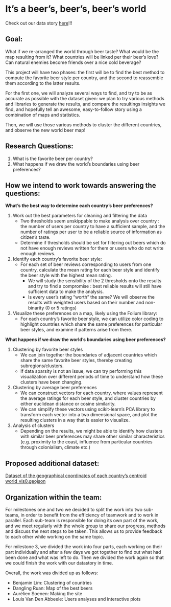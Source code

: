 # It’s a beer’s, beer’s, beer’s world
Check out our data story [here](https://aureliensoenen.github.io/ADA_RateBeer.github.io/)!!!

## Goal:
What if we re-arranged the world through beer taste? What would be the map resulting from it? What countries will be linked per their beer’s love? Can natural enemies become friends over a nice cold beverage?

This project will have two phases: the first will be to find the best method to compute the favorite beer style per country, and the second to reassemble them according to the latter results.

For the first one, we will analyze several ways to find, and try to be as accurate as possible with the dataset given: we plan to try various methods and libraries to generate the results, and compare the resultings insights we find, and hopefully tell an awesome, easy-to-follow story using a combination of maps and statistics.

Then, we will use those various methods to cluster the different countries, and observe the new world beer map!

## Research Questions:
1. What is the favorite beer per country?
2. What happens if we draw the world’s boundaries using beer preferences?

## How we intend to work towards answering the questions:

**What’s the best way to determine each country’s beer preferences?**
1. Work out the best parameters for cleaning and filtering the data
    - Two thresholds seem unskippable to make analysis over country : the number of users per country to have a sufficient sample, and the number of ratings per user to be a reliable source of information as citizen’s taste. 
    - Determine if thresholds should be set for filtering out beers which do not have enough reviews written for them or users who do not write enough reviews.
2. Identify each country’s favorite beer style:
    - For each set of beer reviews corresponding to users from one country, calculate the mean rating for each beer style and identify the beer style with the highest mean rating.
        - We will study the sensibility of the 2 thresholds onto the results and try to find a compromise : best reliable results will still have sufficient data to make the analysis.
        - Is every user’s rating “worth” the same? We will observe the results with weighted users based on their number and non-binarity (0 or 5 ratings)
3. Visualize these preferences on a map, likely using the Folium library:
    - For each country’s favorite beer style, we can utilize color coding to highlight countries which share the same preferences for particular beer styles, and examine if patterns arise from there.

**What happens if we draw the world’s boundaries using beer preferences?**
1. Clustering by favorite beer styles
    - We can join together the boundaries of adjacent countries which share the same favorite beer styles, thereby creating subregions/clusters.
    - If data sparsity is not an issue, we can try performing this visualization over different periods of time to understand how these clusters have been changing.
2. Clustering by average beer preferences
    - We can construct vectors for each country, where values represent the average ratings for each beer style, and cluster countries by either euclidean distance or cosine similarity.
    - We can simplify these vectors using scikit-learn’s PCA library to transform each vector into a two dimensional space, and plot the resulting clusters in a way that is easier to visualize.
3. Analysis of clusters
    - Depending on the results, we might be able to identify how clusters with similar beer preferences may share other similar characteristics (e.g. proximity to the coast, influence from particular countries through colonialism, climate etc.)

## Proposed additional dataset:

[Dataset of the geographical coordinates of each country’s centroid](https://github.com/lukes/ISO-3166-Countries-with-Regional-Codes/blob/master/all/all.csv)
[world_vis0.geojson]()

## Organization within the team:
For milestones one and two we decided to split the work into two sub-teams, in order to benefit from the efficiency of teamwork and to work in parallel. Each sub-team is responsible for doing its own part of the work, and we meet regularly with the whole group to share our progress, methods and discuss the next steps to be taken. This allows us to provide feedback to each other while working on the same topic.

For milestone 3, we divided the work into four parts, each working on their part individually and after a few days we got together to find out what had been done and what was left to do. Then we divided the work again so that we could finish the work with our datastory in time. 

Overall, the work was divided up as follows:
- Benjamin Lim: Clustering of countries
- Dangling Ruan: Map of the best beers
- Aurélien Soenen: Making the site
- Louis Van Den Abbeele: Users analyses and interactive plots

